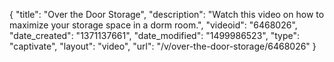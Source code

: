 {
    "title": "Over the Door Storage",
    "description": "Watch this video on how to maximize your storage space in a dorm room.",
    "videoid": "6468026",
    "date_created": "1371137661",
    "date_modified": "1499986523",
    "type": "captivate",
    "layout": "video",
    "url": "\/v\/over-the-door-storage\/6468026"
}